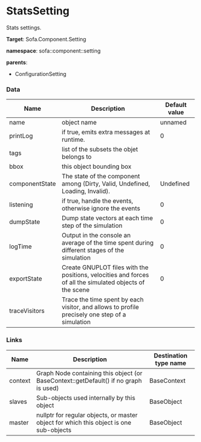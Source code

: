 <!-- generate_doc -->
# StatsSetting

Stats settings.


__Target__: Sofa.Component.Setting

__namespace__: sofa::component::setting

__parents__:

- ConfigurationSetting

### Data

<table>
    <thead>
        <tr>
            <th>Name</th>
            <th>Description</th>
            <th>Default value</th>
        </tr>
    </thead>
    <tbody>
	<tr>
		<td>name</td>
		<td>
object name
		</td>
		<td>unnamed</td>
	</tr>
	<tr>
		<td>printLog</td>
		<td>
if true, emits extra messages at runtime.
		</td>
		<td>0</td>
	</tr>
	<tr>
		<td>tags</td>
		<td>
list of the subsets the objet belongs to
		</td>
		<td></td>
	</tr>
	<tr>
		<td>bbox</td>
		<td>
this object bounding box
		</td>
		<td></td>
	</tr>
	<tr>
		<td>componentState</td>
		<td>
The state of the component among (Dirty, Valid, Undefined, Loading, Invalid).
		</td>
		<td>Undefined</td>
	</tr>
	<tr>
		<td>listening</td>
		<td>
if true, handle the events, otherwise ignore the events
		</td>
		<td>0</td>
	</tr>
	<tr>
		<td>dumpState</td>
		<td>
Dump state vectors at each time step of the simulation
		</td>
		<td>0</td>
	</tr>
	<tr>
		<td>logTime</td>
		<td>
Output in the console an average of the time spent during different stages of the simulation
		</td>
		<td>0</td>
	</tr>
	<tr>
		<td>exportState</td>
		<td>
Create GNUPLOT files with the positions, velocities and forces of all the simulated objects of the scene
		</td>
		<td>0</td>
	</tr>
	<tr>
		<td>traceVisitors</td>
		<td>
Trace the time spent by each visitor, and allows to profile precisely one step of a simulation
		</td>
		<td></td>
	</tr>

</tbody>
</table>

### Links


| Name | Description | Destination type name |
| ---- | ----------- | --------------------- |
|context|Graph Node containing this object (or BaseContext::getDefault() if no graph is used)|BaseContext|
|slaves|Sub-objects used internally by this object|BaseObject|
|master|nullptr for regular objects, or master object for which this object is one sub-objects|BaseObject|

